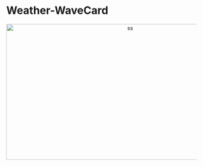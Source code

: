 # Weather-WaveCard

<p align="center">
  <img width="640" height="360" alt="ss" src="https://user-images.githubusercontent.com/114610458/231075288-d551b62b-1ee7-4054-b756-908448ee507a.png">
</p>
